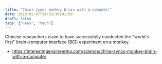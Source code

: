 ```yaml
---
title: "China syncs monkey brain with a computer"
date: 2023-05-07T14:53:39+01:00
draft: false
tags: ["news", "tech"]
---
```

Chinese researchers claim to have successfully conducted the "world's first" brain-computer interface (BCI) experiment on a monkey
- https://interestingengineering.com/science/china-syncs-monkey-brain-with-a-computer
